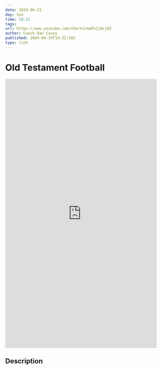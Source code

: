 ```yaml
---
date: 2024-06-23
day: Sun
time: 18:22
tags:
url: https://www.youtube.com/shorts/maPnJj8cjEE
author: Coach Dan Casey
published: 2024-04-19T19:32:58Z
type: link
---
```

# Old Testament Football

<iframe width="480" height="854" src="https://www.youtube.com/embed/maPnJj8cjEE" frameborder="0" allowfullscreen></iframe>

## Description
